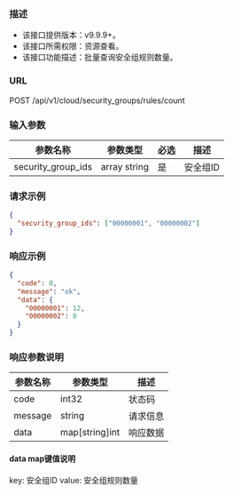 ### 描述

- 该接口提供版本：v9.9.9+。
- 该接口所需权限：资源查看。
- 该接口功能描述：批量查询安全组规则数量。

### URL

POST /api/v1/cloud/security_groups/rules/count

### 输入参数

| 参数名称               | 参数类型         | 必选  | 描述    |
|--------------------|--------------|-----|-------|
| security_group_ids | array string | 是   | 安全组ID |

### 请求示例

```json
{
  "security_group_ids": ["00000001", "00000002"]
}
```

### 响应示例

```json
{
  "code": 0,
  "message": "ok",
  "data": {
    "00000001": 12,
    "00000002": 0
  }
}
```

### 响应参数说明

| 参数名称    | 参数类型           | 描述   |
|---------|----------------|------|
| code    | int32          | 状态码  |
| message | string         | 请求信息 |
| data    | map[string]int | 响应数据 |

#### data map键值说明

key: 安全组ID
value: 安全组规则数量
